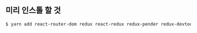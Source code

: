 ## 미리 인스톨 할 것

```bash
$ yarn add react-router-dom redux react-redux redux-pender redux-devtools-extension redux-thunk uuid normalize.css axios
```
